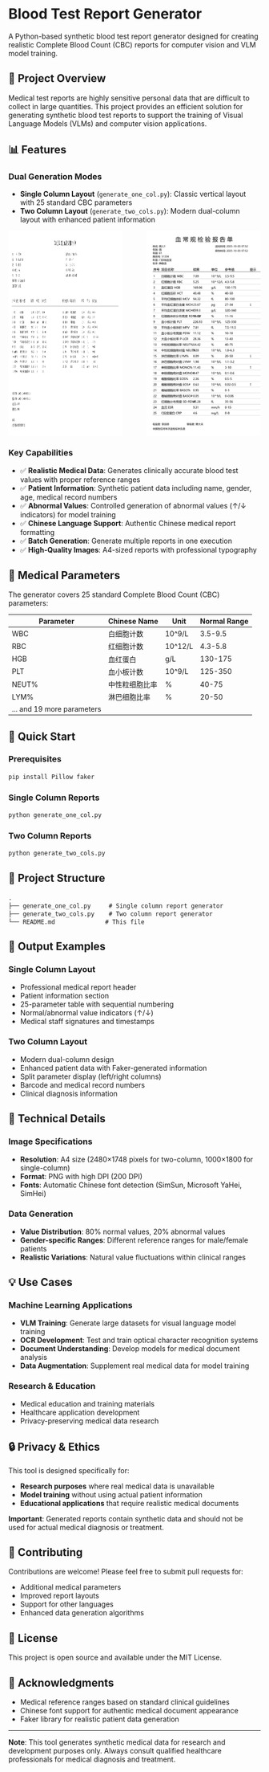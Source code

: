 # Blood Test Report Generator

A Python-based synthetic blood test report generator designed for creating realistic Complete Blood Count (CBC) reports for computer vision and VLM model training.

## 🎯 Project Overview

Medical test reports are highly sensitive personal data that are difficult to collect in large quantities. This project provides an efficient solution for generating synthetic blood test reports to support the training of Visual Language Models (VLMs) and computer vision applications.

## 📊 Features

### Dual Generation Modes
- **Single Column Layout** (`generate_one_col.py`): Classic vertical layout with 25 standard CBC parameters
- **Two Column Layout** (`generate_two_cols.py`): Modern dual-column layout with enhanced patient information

<div style="display: flex; justify-content: space-between;">
  <img src=".\two_cols.png" alt="Two Column Layout" width="45%">
  <img src="report_1.png" alt="Single Column Layout" width="45%">
</div>

### Key Capabilities
- ✅ **Realistic Medical Data**: Generates clinically accurate blood test values with proper reference ranges
- ✅ **Patient Information**: Synthetic patient data including name, gender, age, medical record numbers
- ✅ **Abnormal Values**: Controlled generation of abnormal values (↑/↓ indicators) for model training
- ✅ **Chinese Language Support**: Authentic Chinese medical report formatting
- ✅ **Batch Generation**: Generate multiple reports in one execution
- ✅ **High-Quality Images**: A4-sized reports with professional typography

## 🏥 Medical Parameters

The generator covers 25 standard Complete Blood Count (CBC) parameters:

| Parameter | Chinese Name | Unit | Normal Range |
|-----------|--------------|------|--------------|
| WBC | 白细胞计数 | 10^9/L | 3.5-9.5 |
| RBC | 红细胞计数 | 10^12/L | 4.3-5.8 |
| HGB | 血红蛋白 | g/L | 130-175 |
| PLT | 血小板计数 | 10^9/L | 125-350 |
| NEUT% | 中性粒细胞比率 | % | 40-75 |
| LYM% | 淋巴细胞比率 | % | 20-50 |
| ... and 19 more parameters | | | |

## 🚀 Quick Start

### Prerequisites
```bash
pip install Pillow faker
```

### Single Column Reports
```bash
python generate_one_col.py
```

### Two Column Reports
```python
python generate_two_cols.py
```

## 📁 Project Structure

```
.
├── generate_one_col.py     # Single column report generator
├── generate_two_cols.py    # Two column report generator
└── README.md              # This file
```

## 🎨 Output Examples

### Single Column Layout
- Professional medical report header
- Patient information section
- 25-parameter table with sequential numbering
- Normal/abnormal value indicators (↑/↓)
- Medical staff signatures and timestamps

### Two Column Layout
- Modern dual-column design
- Enhanced patient data with Faker-generated information
- Split parameter display (left/right columns)
- Barcode and medical record numbers
- Clinical diagnosis information

## 🔧 Technical Details

### Image Specifications
- **Resolution**: A4 size (2480×1748 pixels for two-column, 1000×1800 for single-column)
- **Format**: PNG with high DPI (200 DPI)
- **Fonts**: Automatic Chinese font detection (SimSun, Microsoft YaHei, SimHei)

### Data Generation
- **Value Distribution**: 80% normal values, 20% abnormal values
- **Gender-specific Ranges**: Different reference ranges for male/female patients
- **Realistic Variations**: Natural value fluctuations within clinical ranges

## 💡 Use Cases

### Machine Learning Applications
- **VLM Training**: Generate large datasets for visual language model training
- **OCR Development**: Test and train optical character recognition systems
- **Document Understanding**: Develop models for medical document analysis
- **Data Augmentation**: Supplement real medical data for model training

### Research & Education
- Medical education and training materials
- Healthcare application development
- Privacy-preserving medical data research

## 🔒 Privacy & Ethics

This tool is designed specifically for:
- **Research purposes** where real medical data is unavailable
- **Model training** without using actual patient information
- **Educational applications** that require realistic medical documents

**Important**: Generated reports contain synthetic data and should not be used for actual medical diagnosis or treatment.

## 🤝 Contributing

Contributions are welcome! Please feel free to submit pull requests for:
- Additional medical parameters
- Improved report layouts
- Support for other languages
- Enhanced data generation algorithms

## 📄 License

This project is open source and available under the MIT License.

## 🙏 Acknowledgments

- Medical reference ranges based on standard clinical guidelines
- Chinese font support for authentic medical document appearance
- Faker library for realistic patient data generation

---


**Note**: This tool generates synthetic medical data for research and development purposes only. Always consult qualified healthcare professionals for medical diagnosis and treatment.
